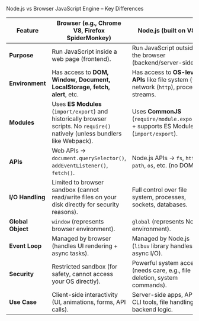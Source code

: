 Node.js vs Browser JavaScript Engine – Key Differences

| Feature           | **Browser (e.g., Chrome V8, Firefox SpiderMonkey)**                                                                             | **Node.js (built on V8)**                                                                    |
| ----------------- | ------------------------------------------------------------------------------------------------------------------------------- | -------------------------------------------------------------------------------------------- |
| **Purpose**       | Run JavaScript inside a web page (frontend).                                                                                    | Run JavaScript outside the browser (backend/server-side).                                    |
| **Environment**   | Has access to **DOM, Window, Document, LocalStorage, fetch, alert**, etc.                                                       | Has access to **OS-level APIs** like file system (`fs`), network (`http`), process, streams. |
| **Modules**       | Uses **ES Modules** (`import/export`) and historically browser scripts. No `require()` natively (unless bundlers like Webpack). | Uses **CommonJS** (`require/module.exports`) + supports ES Modules (`import/export`).        |
| **APIs**          | Web APIs → `document.querySelector()`, `addEventListener()`, `fetch()`.                                                         | Node.js APIs → `fs`, `http`, `path`, `os`, etc. (no DOM).                                    |
| **I/O Handling**  | Limited to browser sandbox (cannot read/write files on your disk directly for security reasons).                                | Full control over file system, processes, sockets, databases.                                |
| **Global Object** | `window` (represents browser environment).                                                                                      | `global` (represents Node environment).                                                      |
| **Event Loop**    | Managed by browser (handles UI rendering + async tasks).                                                                        | Managed by Node.js (`libuv` library handles async I/O).                                      |
| **Security**      | Restricted sandbox (for safety, cannot access your OS directly).                                                                | Powerful system access (needs care, e.g., file deletion, system commands).                   |
| **Use Case**      | Client-side interactivity (UI, animations, forms, API calls).                                                                   | Server-side apps, APIs, CLI tools, file handling, backend logic.                             |
